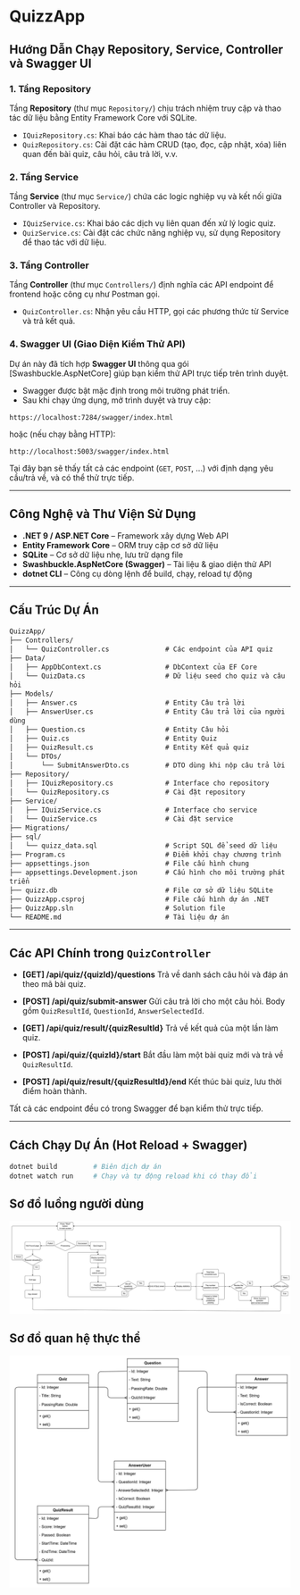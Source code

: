 # QuizzApp

## Hướng Dẫn Chạy Repository, Service, Controller và Swagger UI

### 1. Tầng Repository

Tầng **Repository** (thư mục `Repository/`) chịu trách nhiệm truy cập và thao tác dữ liệu bằng Entity Framework Core với SQLite.

- `IQuizRepository.cs`: Khai báo các hàm thao tác dữ liệu.
- `QuizRepository.cs`: Cài đặt các hàm CRUD (tạo, đọc, cập nhật, xóa) liên quan đến bài quiz, câu hỏi, câu trả lời, v.v.

### 2. Tầng Service

Tầng **Service** (thư mục `Service/`) chứa các logic nghiệp vụ và kết nối giữa Controller và Repository.

- `IQuizService.cs`: Khai báo các dịch vụ liên quan đến xử lý logic quiz.
- `QuizService.cs`: Cài đặt các chức năng nghiệp vụ, sử dụng Repository để thao tác với dữ liệu.

### 3. Tầng Controller

Tầng **Controller** (thư mục `Controllers/`) định nghĩa các API endpoint để frontend hoặc công cụ như Postman gọi.

- `QuizController.cs`: Nhận yêu cầu HTTP, gọi các phương thức từ Service và trả kết quả.

### 4. Swagger UI (Giao Diện Kiểm Thử API)

Dự án này đã tích hợp **Swagger UI** thông qua gói \[Swashbuckle.AspNetCore] giúp bạn kiểm thử API trực tiếp trên trình duyệt.

- Swagger được bật mặc định trong môi trường phát triển.
- Sau khi chạy ứng dụng, mở trình duyệt và truy cập:

```
https://localhost:7284/swagger/index.html
```

hoặc (nếu chạy bằng HTTP):

```
http://localhost:5003/swagger/index.html
```

Tại đây bạn sẽ thấy tất cả các endpoint (`GET`, `POST`, ...) với định dạng yêu cầu/trả về, và có thể thử trực tiếp.

---

## Công Nghệ và Thư Viện Sử Dụng

- **.NET 9 / ASP.NET Core** – Framework xây dựng Web API
- **Entity Framework Core** – ORM truy cập cơ sở dữ liệu
- **SQLite** – Cơ sở dữ liệu nhẹ, lưu trữ dạng file
- **Swashbuckle.AspNetCore (Swagger)** – Tài liệu & giao diện thử API
- **dotnet CLI** – Công cụ dòng lệnh để build, chạy, reload tự động

---

## Cấu Trúc Dự Án

```
QuizzApp/
├── Controllers/
│   └── QuizController.cs              # Các endpoint của API quiz
├── Data/
│   ├── AppDbContext.cs                # DbContext của EF Core
│   └── QuizData.cs                    # Dữ liệu seed cho quiz và câu hỏi
├── Models/
│   ├── Answer.cs                      # Entity Câu trả lời
│   ├── AnswerUser.cs                  # Entity Câu trả lời của người dùng
│   ├── Question.cs                    # Entity Câu hỏi
│   ├── Quiz.cs                        # Entity Quiz
│   ├── QuizResult.cs                  # Entity Kết quả quiz
│   └── DTOs/
│       └── SubmitAnswerDto.cs         # DTO dùng khi nộp câu trả lời
├── Repository/
│   ├── IQuizRepository.cs             # Interface cho repository
│   └── QuizRepository.cs              # Cài đặt repository
├── Service/
│   ├── IQuizService.cs                # Interface cho service
│   └── QuizService.cs                 # Cài đặt service
├── Migrations/
├── sql/
│   └── quizz_data.sql                 # Script SQL để seed dữ liệu
├── Program.cs                         # Điểm khởi chạy chương trình
├── appsettings.json                   # File cấu hình chung
├── appsettings.Development.json       # Cấu hình cho môi trường phát triển
├── quizz.db                           # File cơ sở dữ liệu SQLite
├── QuizzApp.csproj                    # File cấu hình dự án .NET
├── QuizzApp.sln                       # Solution file
└── README.md                          # Tài liệu dự án
```

---

## Các API Chính trong `QuizController`

- **\[GET] /api/quiz/{quizId}/questions**
  Trả về danh sách câu hỏi và đáp án theo mã bài quiz.

- **\[POST] /api/quiz/submit-answer**
  Gửi câu trả lời cho một câu hỏi. Body gồm `QuizResultId`, `QuestionId`, `AnswerSelectedId`.

- **\[GET] /api/quiz/result/{quizResultId}**
  Trả về kết quả của một lần làm quiz.

- **\[POST] /api/quiz/{quizId}/start**
  Bắt đầu làm một bài quiz mới và trả về `QuizResultId`.

- **\[POST] /api/quiz/result/{quizResultId}/end**
  Kết thúc bài quiz, lưu thời điểm hoàn thành.

Tất cả các endpoint đều có trong Swagger để bạn kiểm thử trực tiếp.

---

## Cách Chạy Dự Án (Hot Reload + Swagger)

```sh
dotnet build         # Biên dịch dự án
dotnet watch run     # Chạy và tự động reload khi có thay đổi
```

## Sơ đồ luồng người dùng

![User-flow](./asset/user-flow-diagram.jpg)

## Sơ đồ quan hệ thực thể

![ERD](./asset/entity-relationship-diagram.jpg)
